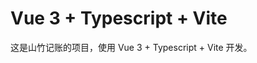 # Vue 3 + Typescript + Vite

这是山竹记账的项目，使用 Vue 3 + Typescript + Vite 开发。

<!-- 
```bash
pnpm run build --base /
bin/coscli-linux cp -r dist cos://mangosteen-test-3-1305090081
``` -->